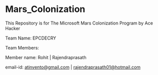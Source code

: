 # Mars_Colonization
This Repository is for The Microsoft Mars Colonization Program by Ace Hacker


Team Name: EPCDECRY

Team Members: 

Member name:   Rohit                  |   Rajendraprasath

email-id:      atinvento@gmail.com    |   rajendraprasath01@hotmail.com
